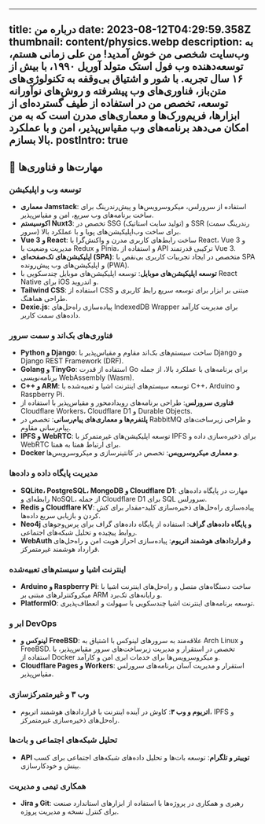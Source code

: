 
---
title: درباره من
date: 2023-08-12T04:29:59.358Z
thumbnail: content/physics.webp
description: به وب‌سایت شخصی من خوش آمدید! من علی زمانی هستم، توسعه‌دهنده وب فول استک متولد آوریل ۱۹۹۰، با بیش از ۱۶ سال تجربه. با شور و اشتیاق بی‌وقفه به تکنولوژی‌های متن‌باز، فناوری‌های وب پیشرفته و روش‌های نوآورانه توسعه، تخصص من در استفاده از طیف گسترده‌ای از ابزارها، فریم‌ورک‌ها و معماری‌های مدرن است که به من امکان می‌دهد برنامه‌های وب مقیاس‌پذیر، امن و با عملکرد بالا بسازم.
postIntro: true
---

## 🔧 مهارت‌ها و فناوری‌ها

### توسعه وب و اپلیکیشن

- **معماری Jamstack**: استفاده از سرورلس، میکروسرویس‌ها و پیش‌رندرینگ برای ساخت برنامه‌های وب سریع، امن و مقیاس‌پذیر.
- **اکوسیستم Nuxt3**: تخصص در SSG (تولید سایت استاتیک) و SSR (رندرینگ سمت سرور) برای ساخت وب‌اپلیکیشن‌های پویا و با عملکرد بالا.
- **Vue 3 و React**: ساخت رابط‌های کاربری مدرن و واکنش‌گرا با React، Vue 3 و مدیریت وضعیت با Redux و Pinia، و استفاده از API ترکیبی قدرتمند Vue 3.
- **اپلیکیشن‌های تک‌صفحه‌ای (SPA)**: متخصص در ایجاد تجربیات کاربری بی‌نقص با SPA و اپلیکیشن‌های وب پیش‌رونده (PWA).
- **توسعه اپلیکیشن‌های موبایل**: توسعه اپلیکیشن‌های موبایل چندسکویی با React Native برای iOS و اندروید.
- **Tailwind CSS**: استفاده از CSS مبتنی بر ابزار برای توسعه سریع رابط کاربری و طراحی هماهنگ.
- **Dexie.js**: پیاده‌سازی راه‌حل‌های IndexedDB Wrapper برای مدیریت کارآمد داده‌های سمت کاربر.

### فناوری‌های بک‌اند و سمت سرور

- **Python و Django**: ساخت سیستم‌های بک‌اند مقاوم و مقیاس‌پذیر با Django و Django REST Framework (DRF).
- **Golang و TinyGo**: استفاده از قدرت Go برای برنامه‌های با عملکرد بالا، از جمله برنامه‌نویسی WebAssembly (Wasm).
- **C++ و ARM**: توسعه سیستم‌های اینترنت اشیا و تعبیه‌شده با C++، Arduino و Raspberry Pi.
- **فناوری سرورلس**: طراحی برنامه‌های رویدادمحور و مقیاس‌پذیر با استفاده از Cloudflare Workers، Cloudflare D1 و Durable Objects.
- **پلتفرم‌ها و معماری‌های پیام‌رسانی**: تخصص در RabbitMQ و طراحی زیرساخت‌های پیام‌رسانی مقاوم.
- **IPFS و WebRTC**: توسعه اپلیکیشن‌های غیرمتمرکز با IPFS برای ذخیره‌سازی داده و WebRTC برای ارتباط همتا به همتا.
- **Docker و معماری میکروسرویس**: تخصص در کانتینرسازی و میکروسرویس‌ها.

### مدیریت پایگاه داده و داده‌ها

- **SQLite، PostgreSQL، MongoDB و Cloudflare D1**: مهارت در پایگاه داده‌های رابطه‌ای و NoSQL، از جمله Cloudflare D1 برای SQL سرورلس.
- **Redis و Cloudflare KV**: پیاده‌سازی راه‌حل‌های ذخیره‌سازی کلید-مقدار برای کش کردن و بازیابی سریع داده‌ها.
- **Neo4j و پایگاه داده‌های گراف**: استفاده از پایگاه داده‌های گراف برای پرس‌وجوهای روابط پیچیده و تحلیل شبکه‌های اجتماعی.
- **WebAuth و قراردادهای هوشمند اتریوم**: پیاده‌سازی احراز هویت امن و راه‌حل‌های قرارداد هوشمند غیرمتمرکز.

### اینترنت اشیا و سیستم‌های تعبیه‌شده

- **Arduino و Raspberry Pi**: ساخت دستگاه‌های متصل و راه‌حل‌های اینترنت اشیا با میکروکنترلرهای مبتنی بر ARM و رایانه‌های تک‌برد.
- **PlatformIO**: توسعه برنامه‌های اینترنت اشیا چندسکویی با سهولت و انعطاف‌پذیری.

### ابر و DevOps

- **لینوکس و FreeBSD**: علاقه‌مند به سرورهای لینوکس با اشتیاق به Arch Linux و FreeBSD. تخصص در استقرار و مدیریت زیرساخت‌های سرور مقیاس‌پذیر، با استفاده از Docker و میکروسرویس‌ها برای خدمات ابری امن و کارآمد.
- **Cloudflare Pages و Workers**: استقرار و مدیریت آسان برنامه‌های سرورلس مقیاس‌پذیر.

### وب ۳ و غیرمتمرکزسازی

- **اتریوم و وب ۳**: کاوش در آینده اینترنت با قراردادهای هوشمند اتریوم، IPFS و راه‌حل‌های ذخیره‌سازی غیرمتمرکز.

### تحلیل شبکه‌های اجتماعی و بات‌ها

- **API توییتر و تلگرام**: توسعه بات‌ها و تحلیل داده‌های شبکه‌های اجتماعی برای کسب بینش و خودکارسازی.

### همکاری تیمی و مدیریت

- **Jira و Git**: رهبری و همکاری در پروژه‌ها با استفاده از ابزارهای استاندارد صنعت برای کنترل نسخه و مدیریت پروژه.